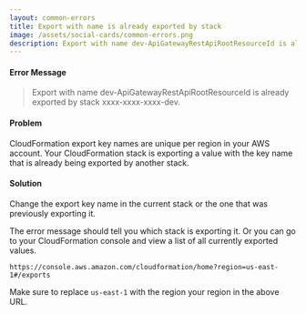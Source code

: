 ```yaml
---
layout: common-errors
title: Export with name is already exported by stack
image: /assets/social-cards/common-errors.png
description: Export with name dev-ApiGatewayRestApiRootResourceId is already exported by stack xxxx-xxxx-xxxx-dev.
---
```


#### Error Message

> Export with name dev-ApiGatewayRestApiRootResourceId is already exported by stack xxxx-xxxx-xxxx-dev.


#### Problem

CloudFormation export key names are unique per region in your AWS account. Your CloudFormation stack is exporting a value with the key name that is already being exported by another stack.

#### Solution

Change the export key name in the current stack or the one that was previously exporting it.

The error message should tell you which stack is exporting it. Or you can go to your CloudFormation console and view a list of all currently exported values.

```
https://console.aws.amazon.com/cloudformation/home?region=us-east-1#/exports
```

Make sure to replace `us-east-1` with the region your region in the above URL.
